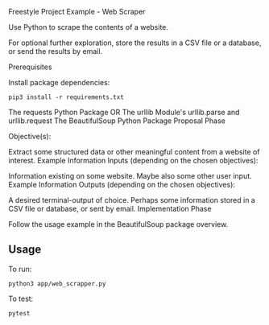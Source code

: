 Freestyle Project Example - Web Scraper

Use Python to scrape the contents of a website.

For optional further exploration, store the results in a CSV file or a database, or send the results by email.

Prerequisites

Install package dependencies:

```shell
pip3 install -r requirements.txt
```

The requests Python Package OR The urllib Module's urllib.parse and urllib.request
The BeautifulSoup Python Package
Proposal Phase

Objective(s):

Extract some structured data or other meaningful content from a website of interest.
Example Information Inputs (depending on the chosen objectives):

Information existing on some website.
Maybe also some other user input.
Example Information Outputs (depending on the chosen objectives):

A desired terminal-output of choice.
Perhaps some information stored in a CSV file or database, or sent by email.
Implementation Phase

Follow the usage example in the BeautifulSoup package overview.

## Usage

To run:

```shell
python3 app/web_scrapper.py
```

To test:

```shell
pytest
```

